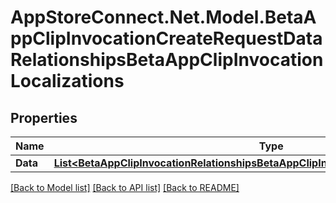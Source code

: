 # AppStoreConnect.Net.Model.BetaAppClipInvocationCreateRequestDataRelationshipsBetaAppClipInvocationLocalizations

## Properties

Name | Type | Description | Notes
------------ | ------------- | ------------- | -------------
**Data** | [**List&lt;BetaAppClipInvocationRelationshipsBetaAppClipInvocationLocalizationsDataInner&gt;**](BetaAppClipInvocationRelationshipsBetaAppClipInvocationLocalizationsDataInner.md) |  | 

[[Back to Model list]](../README.md#documentation-for-models) [[Back to API list]](../README.md#documentation-for-api-endpoints) [[Back to README]](../README.md)

